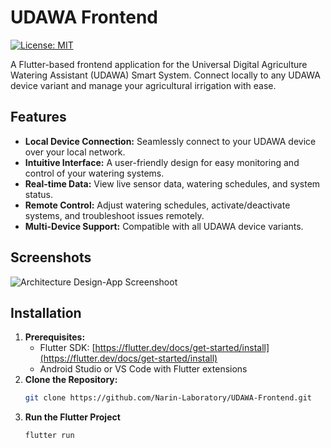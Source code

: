 # UDAWA Frontend

[![License: MIT](https://img.shields.io/badge/License-MIT-yellow.svg)](https://opensource.org/licenses/MIT)

A Flutter-based frontend application for the Universal Digital Agriculture Watering Assistant (UDAWA) Smart System. Connect locally to any UDAWA device variant and manage your agricultural irrigation with ease.

## Features

* **Local Device Connection:** Seamlessly connect to your UDAWA device over your local network.
* **Intuitive Interface:** A user-friendly design for easy monitoring and control of your watering systems.
* **Real-time Data:** View live sensor data, watering schedules, and system status.
* **Remote Control:** Adjust watering schedules, activate/deactivate systems, and troubleshoot issues remotely.
* **Multi-Device Support:** Compatible with all UDAWA device variants.

## Screenshots
![Architecture Design-App Screenshoot](https://github.com/Narin-Laboratory/UDAWA-Frontend/assets/64204327/72d5aab4-cdae-4ec4-9217-b22e7f319548)



## Installation

1. **Prerequisites:**
   * Flutter SDK: [https://flutter.dev/docs/get-started/install](https://flutter.dev/docs/get-started/install)
   * Android Studio or VS Code with Flutter extensions
2. **Clone the Repository:**
   ```bash
   git clone https://github.com/Narin-Laboratory/UDAWA-Frontend.git
   ```
3. **Run the Flutter Project**
   ```bash
   flutter run
   ```

